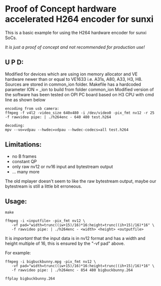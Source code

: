 Proof of Concept hardware accelerated H264 encoder for sunxi
============================================================

This is a basic example for using the H264 hardware encoder for sunxi SoCs.

*It is just a proof of concept and not recommended for production use!*

U P D:
-------
Modified for devices which are using ion memory allocator and VE hardware 
newer than or equal to VE1633 i.e. A31s, A80, A33, H3, H8.
Sources are stored in common_ion folder. 
Makefile has a hardcoded parameter ION = _ion to build from folder common_ion
Modified version of the software has been tested on OPI PC board based on H3 CPU
with cmd line as shown below

    encoding from usb camera:
    ffmpeg -f v4l2 -video_size 640x480 -i /dev/video0 -pix_fmt nv12 -r 25 -f rawvideo pipe: | ./h264enc - 640 480 test.h264
  
    decoding:
    mpv --vo=vdpau --hwdec=vdpau --hwdec-codecs=all test.h264 


Limitations:
------------

- no B frames
- constant QP
- only raw nv12 or nv16 input and bytestream output
- ... many more

The old mplayer doesn't seem to like the raw bytestream output, maybe our
bytestream is still a little bit erroneous.


Usage:
------

    make

    ffmpeg -i <inputfile> -pix_fmt nv12 \
       -vf pad="width=trunc((iw+15)/16)*16:height=trunc((ih+15)/16)*16" \
       -f rawvideo pipe: | ./h264enc - <width> <height> <outputfile>

It is *important* that the input data is in nv12 format and has a width and
height multiple of 16, this is ensured by the "-vf pad" above.

For example:

    ffmpeg -i bigbuckbunny.mpg -pix_fmt nv12 \
       -vf pad="width=trunc((iw+15)/16)*16:height=trunc((ih+15)/16)*16" \
       -f rawvideo pipe: | ./h264enc - 854 480 bigbuckbunny.264

    ffplay bigbuckbunny.264
